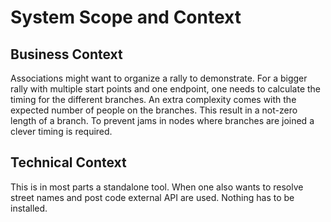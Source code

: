 # System Scope and Context

## Business Context

Associations might want to organize a rally to demonstrate.
For a bigger rally with multiple start points and one endpoint, one needs to calculate the timing for the different branches.
An extra complexity comes with the expected number of people on the branches. This result in a not-zero length of a branch.
To prevent jams in nodes where branches are joined a clever timing is required.

## Technical Context

This is in most parts a standalone tool. When one also wants to resolve street names and post code external API are used.
Nothing has to be installed.
